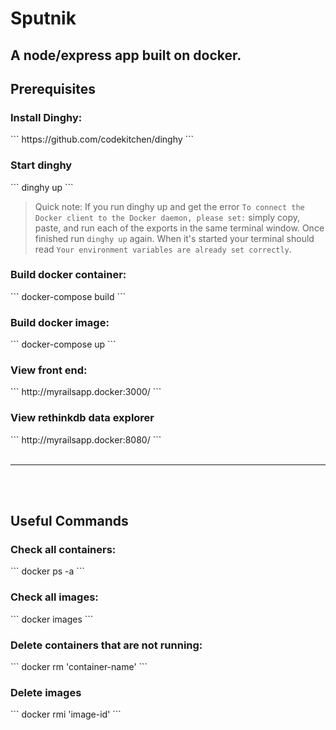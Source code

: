# Sputnik
<h2>A node/express app built on docker.</h2>

<h2>Prerequisites</h2>
<h3>Install Dinghy:</h3>
```
https://github.com/codekitchen/dinghy
```

<h3>Start dinghy</h3>
```
dinghy up
```

>Quick note: If you run dinghy up and get the error `To connect the Docker client to the Docker daemon, please set:` simply copy, paste, and run each of the exports in the same terminal window. Once finished run `dinghy up` again. When it's started your terminal should read `Your environment variables are already set correctly`.

<h3>Build docker container:</h3>
```
docker-compose build
```

<h3>Build docker image:</h3>
```
docker-compose up
```

<h3>View front end:</h3>
```
http://myrailsapp.docker:3000/
```

<h3>View rethinkdb data explorer</h3>
```
http://myrailsapp.docker:8080/
```

<br>
<br>
<hr>
<br>
<br>

<h2>Useful Commands</h2>
<h3>Check all containers:</h3>
```
docker ps -a
```

<h3>Check all images:</h3>
```
docker images
```

<h3>Delete containers that are not running:</h3>
```
docker rm 'container-name'
```

<h3>Delete images</h3>
```
docker rmi 'image-id'
```
